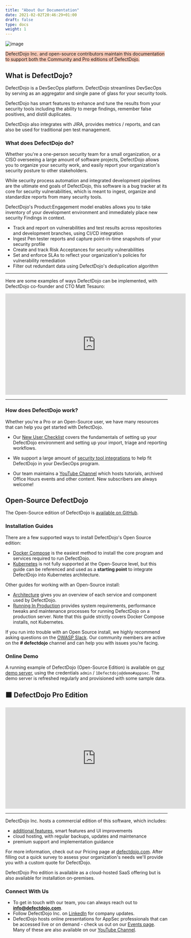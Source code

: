 ```yaml
---
title: "About Our Documentation"
date: 2021-02-02T20:46:29+01:00
draft: false
type: docs
weight: 1
---
```


![image](images/dashboard.png)


<span style="background-color:rgba(242, 86, 29, 0.3)">DefectDojo Inc. and open-source contributors maintain this documentation to support both the Community and Pro editions of DefectDojo.</span>

## What is DefectDojo?

DefectDojo is a DevSecOps platform. DefectDojo streamlines DevSecOps by serving as an aggregator and single pane of glass for your security tools.

DefectDojo has smart features to enhance and tune the results from your security tools including the ability to merge findings, remember false positives, and distill duplicates. 

DefectDojo also integrates with JIRA, provides metrics / reports, and can also be used for traditional pen test management.

### What does DefectDojo do?

Whether you're a one-person security team for a small organization, or a CISO overseeing a large amount of software projects, DefectDojo allows you to organize your security work, and easily report your organization's security posture to other stakeholders.

While security process automation and integrated development pipelines are the ultimate end goals of DefectDojo, this software is a bug tracker at its core for security vulnerabilities, which is meant to ingest, organize and standardize reports from many security tools. 

DefectDojo's Product:Engagement model enables allows you to take inventory of your development environment and immediately place new security Findings in context.

- Track and report on vulnerabilities and test results across repositories and development branches, using CI/CD integration
- Ingest Pen tester reports and capture point-in-time snapshots of your security profile
- Create and track Risk Acceptances for security vulnerabilities
- Set and enforce SLAs to reflect your organization's policies for vulnerability remediation
- Filter out redundant data using DefectDojo's deduplication algorithm

---
Here are some examples of ways DefectDojo can be implemented, with DefectDojo co-founder and CTO Matt Tesauro:
<iframe width="560" height="315" src="https://www.youtube.com/embed/44vv-KspHBs?si=OwfGHs2VTQ886-FB" title="YouTube video player" frameborder="0" allow="accelerometer; autoplay; clipboard-write; encrypted-media; gyroscope; picture-in-picture; web-share" referrerpolicy="strict-origin-when-cross-origin" allowfullscreen></iframe>

---


### How does DefectDojo work?

Whether you're a Pro or an Open-Source user, we have many resources that can help you get started with DefectDojo.

- Our [New User Checklist](../new_user_checklist) covers the fundamentals of setting up your DefectDojo environment and setting up your import, triage and reporting workflows.

- We support a large amount of [security tool integrations](/supported_tools/) to help fit DefectDojo in your DevSecOps program.

- Our team maintains a [YouTube Channel](https://www.youtube.com/@defectdojo) which hosts tutorials, archived Office Hours events and other content. New subscribers are always welcome!

## Open-Source DefectDojo

The Open-Source edition of DefectDojo is [available on GitHub](https://github.com/DefectDojo/django-DefectDojo).

### Installation Guides

There are a few supported ways to install DefectDojo's Open Source edition:

- [Docker Compose](https://github.com/DefectDojo/django-DefectDojo/blob/master/readme-docs/DOCKER.md) is the easiest method to install the core program and services required to run DefectDojo.
- [Kubernetes](https://github.com/DefectDojo/django-DefectDojo/blob/dev/readme-docs/KUBERNETES.md) is not fully supported at the Open-Source level, but this guide can be referenced and used as a **starting point** to integrate DefectDojo into Kubernetes architecture.

Other guides for working with an Open-Source install:
- [Architecture](/en/open_source/installation/architecture/) gives you an overview of each service and component used by DefectDojo.
- [Running In Production](/en/open_source/installation/running-in-production/) provides system requirements, performance tweaks and maintenance processes for running DefectDojo on a production server.  Note that this guide strictly covers Docker Compose installs, not Kubernetes.

If you run into trouble with an Open Source install, we highly recommend asking questions on the [OWASP Slack](https://owasp.org/slack/invite). Our community members are active on the **# defectdojo** channel and can help you with issues you’re facing.

### Online Demo

A running example of DefectDojo (Open-Source Edition) is available on [our demo server](https://demo.defectdojo.org), using the credentials `admin` / `1Defectdojo@demo#appsec`. The demo server is refreshed regularly and provisioned with some sample data.

## 🟧 DefectDojo Pro Edition

<iframe width="560" height="315" src="https://www.youtube.com/embed/XUES0mCCGOI?si=2GEnd1iHlLcQE0R3" title="YouTube video player" frameborder="0" allow="accelerometer; autoplay; clipboard-write; encrypted-media; gyroscope; picture-in-picture; web-share" referrerpolicy="strict-origin-when-cross-origin" allowfullscreen></iframe>

---

DefectDojo Inc. hosts a commercial edition of this software, which includes:

- [additional features](../pro_features), smart features and UI improvements 
- cloud hosting, with regular backups, updates and maintenance
- premium support and implementation guidance

For more information, check out our Pricing page at [defectdojo.com](https://defectdojo.com/pricing).  After filling out a quick survey to assess your organization's needs we'll provide you with a custom quote for DefectDojo.

DefectDojo Pro edition is available as a cloud-hosted SaaS offering but is also available for installation on-premises.

### Connect With Us

* To get in touch with our team, you can always reach out to **info@defectdojo.com**.
* Follow DefectDojo Inc. on [LinkedIn](https://www.linkedin.com/company/33245534) for company updates.
* DefectDojo hosts online presentations for AppSec professionals that can be accessed live or on demand - check us out on our [Events page](https://defectdojo.com/events). Many of these are also available on our [YouTube Channel](https://www.youtube.com/@defectdojo).
